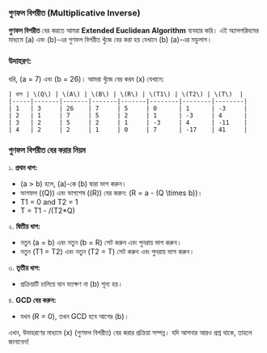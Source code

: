 ### গুণফল বিপরীত (Multiplicative Inverse)

**গুণফল বিপরীত** বের করতে আমরা **Extended Euclidean Algorithm** ব্যবহার করি। এই অ্যালগরিদমের মাধ্যমে \(a\) এবং \(b\)-এর গুণফল বিপরীত খুঁজে বের করা হয় যেখানে \(b\) \(a\)-এর মডুলাস।

### উদাহরণ:
ধরি, \(a = 7\) এবং \(b = 26\)। আমরা খুঁজে বের করব \(x\) যেখানে:

```
| ধাপ | \(Q\) | \(A\) | \(B\) | \(R\) | \(T1\) | \(T2\) | \(T\)  |
|-----|-------|-------|-------|-------|--------|--------|--------|
| 1   | 3     | 26    | 7     | 5     | 0      | 1      | -3     |
| 2   | 1     | 7     | 5     | 2     | 1      | -3     | 4      |
| 3   | 2     | 5     | 2     | 1     | -3     | 4      | -11    |
| 4   | 2     | 2     | 1     | 0     | 7      | -17    | 41     |
```

### গুণফল বিপরীত বের করার নিয়ম

১. **প্রথম ধাপ:** 
   - \(a > b\) হলে, \(a\)-কে \(b\) দ্বারা ভাগ করুন। 
   - ভাগফল (\(Q\)) এবং ভাগশেষ (\(R\)) বের করুন: \(R = a - (Q \times b)\)।
   - T1 = 0 and T2 = 1
   - T = T1 - /(T2*Q) 

২. **দ্বিতীয় ধাপ:** 
   - নতুন \(a = b\) এবং নতুন \(b = R\) সেট করুন এবং পুনরায় ভাগ করুন।
   - নতুন \(T1 = T2\) এবং নতুন \(T2 = T\) সেট করুন এবং পুনরায় ভাগ করুন।


৩. **তৃতীয় ধাপ:** 
   - প্রক্রিয়াটি চালিয়ে যান যতক্ষণ না \(b\) শূন্য হয়।

৪. **GCD বের করুন:** 
   - যখন \(R = 0\), তখন GCD হবে আগের \(b\)।


এখন, উদাহরণের মাধ্যমে \(x\) (গুণফল বিপরীত) বের করার প্রক্রিয়া সম্পন্ন। যদি আপনার আরও প্রশ্ন থাকে, তাহলে জানাবেন!
